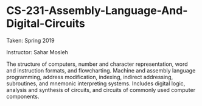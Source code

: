 # CS-231-Assembly-Language-And-Digital-Circuits

Taken: Spring 2019

Instructor: Sahar Mosleh

The structure of computers, number and character representation, word and instruction formats, and flowcharting. Machine and assembly language programming, address modification, indexing, indirect addressing, subroutines, and mnemonic interpreting systems. Includes digital logic, analysis and synthesis of circuits, and circuits of commonly used computer components.
